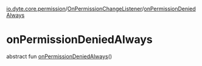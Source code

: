 [io.dyte.core.permission](../index.md)/[OnPermissionChangeListener](index.md)/[onPermissionDeniedAlways](on-permission-denied-always.md)

# onPermissionDeniedAlways


abstract fun [onPermissionDeniedAlways](on-permission-denied-always.md)()
